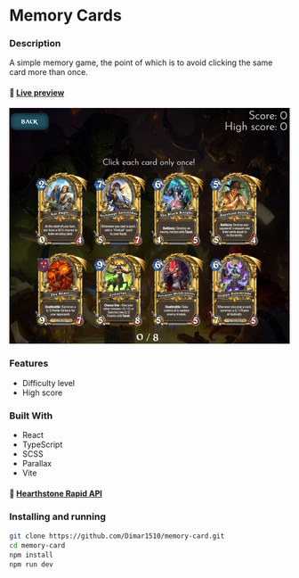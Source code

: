 # Memory Cards

### **Description**

A simple memory game, the point of which is to avoid clicking the same card more than once.

#### 🔗 [Live preview](https://hearthstone-memory.netlify.app)

![Preview](public/cards.JPG)

### **Features**

- Difficulty level
- High score

### **Built With**

- React
- TypeScript
- SCSS
- Parallax
- Vite

#### 🔗 [Hearthstone Rapid API](https://rapidapi.com/omgvamp/api/hearthstone)

### Installing and running

```bash
git clone https://github.com/Dimar1510/memory-card.git
cd memory-card
npm install
npm run dev
```
